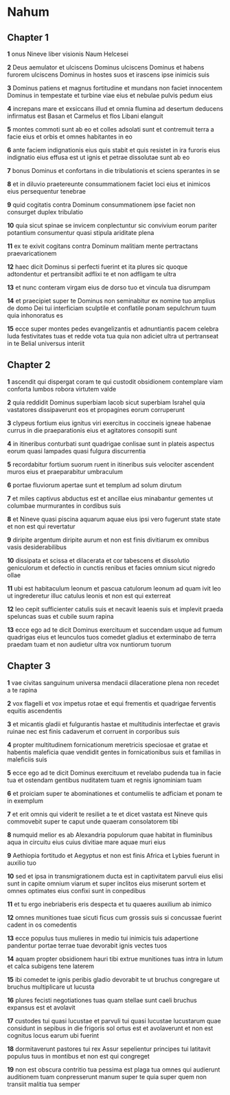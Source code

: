 # Nahum

## Chapter 1

**1** onus Nineve liber visionis Naum Helcesei

**2** Deus aemulator et ulciscens Dominus ulciscens Dominus et habens furorem ulciscens Dominus in hostes suos et irascens ipse inimicis suis

**3** Dominus patiens et magnus fortitudine et mundans non faciet innocentem Dominus in tempestate et turbine viae eius et nebulae pulvis pedum eius

**4** increpans mare et exsiccans illud et omnia flumina ad desertum deducens infirmatus est Basan et Carmelus et flos Libani elanguit

**5** montes commoti sunt ab eo et colles adsolati sunt et contremuit terra a facie eius et orbis et omnes habitantes in eo

**6** ante faciem indignationis eius quis stabit et quis resistet in ira furoris eius indignatio eius effusa est ut ignis et petrae dissolutae sunt ab eo

**7** bonus Dominus et confortans in die tribulationis et sciens sperantes in se

**8** et in diluvio praetereunte consummationem faciet loci eius et inimicos eius persequentur tenebrae

**9** quid cogitatis contra Dominum consummationem ipse faciet non consurget duplex tribulatio

**10** quia sicut spinae se invicem conplectuntur sic convivium eorum pariter potantium consumentur quasi stipula ariditate plena

**11** ex te exivit cogitans contra Dominum malitiam mente pertractans praevaricationem

**12** haec dicit Dominus si perfecti fuerint et ita plures sic quoque adtondentur et pertransibit adflixi te et non adfligam te ultra

**13** et nunc conteram virgam eius de dorso tuo et vincula tua disrumpam

**14** et praecipiet super te Dominus non seminabitur ex nomine tuo amplius de domo Dei tui interficiam sculptile et conflatile ponam sepulchrum tuum quia inhonoratus es

**15** ecce super montes pedes evangelizantis et adnuntiantis pacem celebra Iuda festivitates tuas et redde vota tua quia non adiciet ultra ut pertranseat in te Belial universus interiit

## Chapter 2

**1** ascendit qui dispergat coram te qui custodit obsidionem contemplare viam conforta lumbos robora virtutem valde

**2** quia reddidit Dominus superbiam Iacob sicut superbiam Israhel quia vastatores dissipaverunt eos et propagines eorum corruperunt

**3** clypeus fortium eius ignitus viri exercitus in coccineis igneae habenae currus in die praeparationis eius et agitatores consopiti sunt

**4** in itineribus conturbati sunt quadrigae conlisae sunt in plateis aspectus eorum quasi lampades quasi fulgura discurrentia

**5** recordabitur fortium suorum ruent in itineribus suis velociter ascendent muros eius et praeparabitur umbraculum

**6** portae fluviorum apertae sunt et templum ad solum dirutum

**7** et miles captivus abductus est et ancillae eius minabantur gementes ut columbae murmurantes in cordibus suis

**8** et Nineve quasi piscina aquarum aquae eius ipsi vero fugerunt state state et non est qui revertatur

**9** diripite argentum diripite aurum et non est finis divitiarum ex omnibus vasis desiderabilibus

**10** dissipata et scissa et dilacerata et cor tabescens et dissolutio geniculorum et defectio in cunctis renibus et facies omnium sicut nigredo ollae

**11** ubi est habitaculum leonum et pascua catulorum leonum ad quam ivit leo ut ingrederetur illuc catulus leonis et non est qui exterreat

**12** leo cepit sufficienter catulis suis et necavit leaenis suis et implevit praeda speluncas suas et cubile suum rapina

**13** ecce ego ad te dicit Dominus exercituum et succendam usque ad fumum quadrigas eius et leunculos tuos comedet gladius et exterminabo de terra praedam tuam et non audietur ultra vox nuntiorum tuorum

## Chapter 3

**1** vae civitas sanguinum universa mendacii dilaceratione plena non recedet a te rapina

**2** vox flagelli et vox impetus rotae et equi frementis et quadrigae ferventis equitis ascendentis

**3** et micantis gladii et fulgurantis hastae et multitudinis interfectae et gravis ruinae nec est finis cadaverum et corruent in corporibus suis

**4** propter multitudinem fornicationum meretricis speciosae et gratae et habentis maleficia quae vendidit gentes in fornicationibus suis et familias in maleficiis suis

**5** ecce ego ad te dicit Dominus exercituum et revelabo pudenda tua in facie tua et ostendam gentibus nuditatem tuam et regnis ignominiam tuam

**6** et proiciam super te abominationes et contumeliis te adficiam et ponam te in exemplum

**7** et erit omnis qui viderit te resiliet a te et dicet vastata est Nineve quis commovebit super te caput unde quaeram consolatorem tibi

**8** numquid melior es ab Alexandria populorum quae habitat in fluminibus aqua in circuitu eius cuius divitiae mare aquae muri eius

**9** Aethiopia fortitudo et Aegyptus et non est finis Africa et Lybies fuerunt in auxilio tuo

**10** sed et ipsa in transmigrationem ducta est in captivitatem parvuli eius elisi sunt in capite omnium viarum et super inclitos eius miserunt sortem et omnes optimates eius confixi sunt in conpedibus

**11** et tu ergo inebriaberis eris despecta et tu quaeres auxilium ab inimico

**12** omnes munitiones tuae sicuti ficus cum grossis suis si concussae fuerint cadent in os comedentis

**13** ecce populus tuus mulieres in medio tui inimicis tuis adapertione pandentur portae terrae tuae devorabit ignis vectes tuos

**14** aquam propter obsidionem hauri tibi extrue munitiones tuas intra in lutum et calca subigens tene laterem

**15** ibi comedet te ignis peribis gladio devorabit te ut bruchus congregare ut bruchus multiplicare ut lucusta

**16** plures fecisti negotiationes tuas quam stellae sunt caeli bruchus expansus est et avolavit

**17** custodes tui quasi lucustae et parvuli tui quasi lucustae lucustarum quae considunt in sepibus in die frigoris sol ortus est et avolaverunt et non est cognitus locus earum ubi fuerint

**18** dormitaverunt pastores tui rex Assur sepelientur principes tui latitavit populus tuus in montibus et non est qui congreget

**19** non est obscura contritio tua pessima est plaga tua omnes qui audierunt auditionem tuam conpresserunt manum super te quia super quem non transiit malitia tua semper

